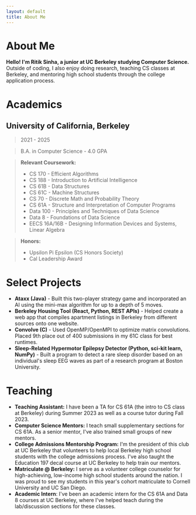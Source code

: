 ```yaml
---
layout: default
title: About Me
---
```

# About Me
**Hello! I'm Ritik Sinha, a junior at UC Berkeley studying Computer Science.**
Outside of coding, I also enjoy doing research, teaching CS classes at Berkeley, and mentoring high school students through the college application process.  


# Academics

## University of California, Berkeley
> 2021 - 2025

> B.A. in Computer Science - 4.0 GPA

> **Relevant Coursework:**
> * CS 170 - Efficient Algorithms
> * CS 188 - Introduction to Artificial Intelligence
> * CS 61B - Data Structures
> * CS 61C - Machine Structures
> * CS 70 - Discrete Math and Probability Theory
> * CS 61A - Structure and Interpretation of Computer Programs
> * Data 100 - Principles and Techniques of Data Science
> * Data 8 - Foundations of Data Science
> * EECS 16A/16B - Designing Information Devices and Systems, Linear Algebra


> **Honors:**
> * Upsilon Pi Epsilon (CS Honors Society)
> * Cal Leadership Award


# Select Projects
* **Ataxx (Java)** - Built this two-player strategy game and incorporated an AI using the mini-max algorithm for up to a depth of 5 moves.
* **Berkeley Housing Tool (React, Python, REST APIs)** - Helped create a web app that compiles apartment listings in Berkeley from different sources onto one website.
* **Convolve (C)** - Used OpenMP/OpenMPI to optimize matrix convolutions. Placed 9th place out of 400 submissions in my 61C class for best runtimes.
* **Sleep-Related Hypermotor Epilepsy Detector (Python, sci-kit learn, NumPy)** - Built a program to detect a rare sleep disorder based on an individual's sleep EEG waves as part of a research program at Boston University.


# Teaching
*   **Teaching Assistant:** I have been a TA for CS 61A (the intro to CS class at Berkeley) during Summer 2023 as well as a course tutor during Fall 2023.
*   **Computer Science Mentors:** I teach small supplementary sections for CS 61A. As a senior mentor, I've also trained small groups of new mentors.
*   **College Admissions Mentorship Program:** I'm the president of this club at UC Berkeley that volunteers to help local Berkeley high school students with the college admissions process. I've also taught the Education 197 decal course at UC Berkeley to help train our mentors. 
*   **Matriculate @ Berkeley:** I serve as a volunteer college counselor for high-achieving, low-income high school students around the nation. I was proud to see my students in this year's cohort matriculate to Cornell University and UC San Diego.
*   **Academic Intern**: I've been an academic intern for the CS 61A and Data 8 courses at UC Berkeley, where I've helped teach during the lab/discussion sections for these classes.

